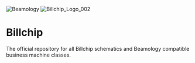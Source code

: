 
![Beamology](https://github.com/Billfold-Technologies/Billchip/assets/2222879/524bba3c-5e7c-4347-966c-e3aedf047a73)
![Billchip_Logo_002](https://github.com/Billfold-Technologies/Billchip/assets/2222879/29e883e2-78e2-45d0-81a4-efbe7f313b72)


# Billchip
The official repository for all Billchip schematics and Beamology compatible business machine classes.
